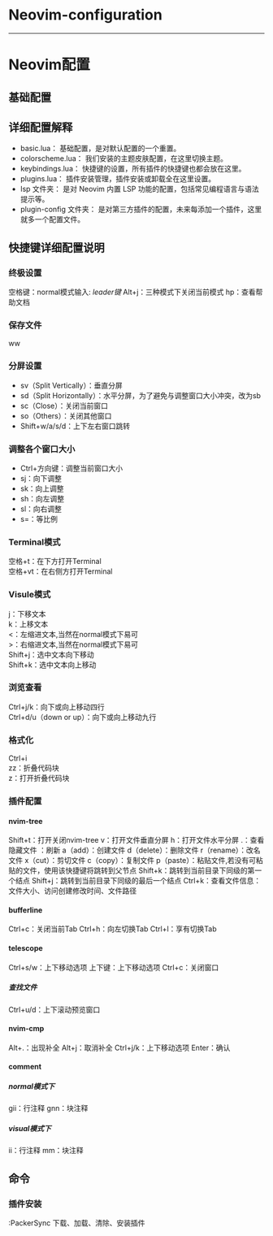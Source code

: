 # Neovim-configuration
---
# Neovim配置
## 基础配置
## 详细配置解释
- basic.lua： 基础配置，是对默认配置的一个重置。
- colorscheme.lua： 我们安装的主题皮肤配置，在这里切换主题。
- keybindings.lua： 快捷键的设置，所有插件的快捷键也都会放在这里。
- plugins.lua： 插件安装管理，插件安装或卸载全在这里设置。
- lsp 文件夹： 是对 Neovim 内置 LSP 功能的配置，包括常见编程语言与语法提示等。
- plugin-config 文件夹： 是对第三方插件的配置，未来每添加一个插件，这里就多一个配置文件。

## 快捷键详细配置说明

### 终极设置
空格键：normal模式输入: *leader键*
Alt+j：三种模式下关闭当前模式
hp：查看帮助文档

### 保存文件
ww

### 分屏设置
- sv（Split Vertically）：垂直分屏
- sd（Split Horizontally）：水平分屏，为了避免与调整窗口大小冲突，改为sb
- sc（Close）：关闭当前窗口
- so（Others）：关闭其他窗口
- Shift+w/a/s/d：上下左右窗口跳转

### 调整各个窗口大小
- Ctrl+方向键：调整当前窗口大小
- sj：向下调整
- sk：向上调整
- sh：向左调整
- sl：向右调整
- s=：等比例

### Terminal模式
空格+t：在下方打开Terminal  
空格+vt：在右侧方打开Terminal  

### Visule模式
j：下移文本  
k：上移文本  
<：左缩进文本,当然在normal模式下易可  
\>：右缩进文本,当然在normal模式下易可  
Shift+j：选中文本向下移动  
Shift+k：选中文本向上移动  

### 浏览查看
Ctrl+j/k：向下或向上移动四行  
Ctrl+d/u（down or up）：向下或向上移动九行  

### 格式化
Ctrl+i  
zz：折叠代码块  
z：打开折叠代码块  

### 插件配置
#### nvim-tree
Shift+t：打开关闭nvim-tree
v：打开文件垂直分屏
h：打开文件水平分屏
.：查看隐藏文件
<F5>：刷新
a（add）：创建文件
d（delete）：删除文件
r（rename）：改名文件
x（cut）：剪切文件
c（copy）：复制文件
p（paste）：粘贴文件,若没有可粘贴的文件，使用该快捷键将跳转到父节点
Shift+k：跳转到当前目录下同级的第一个结点
Shift+j：跳转到当前目录下同级的最后一个结点
Ctrl+k：查看文件信息：文件大小、访问创建修改时间、文件路径

#### bufferline
Ctrl+c：关闭当前Tab
Ctrl+h：向左切换Tab
Ctrl+l：享有切换Tab

#### telescope
Ctrl+s/w：上下移动选项
上下键：上下移动选项
Ctrl+c：关闭窗口
##### 查找文件
Ctrl+u/d：上下滚动预览窗口

#### nvim-cmp
Alt+.：出现补全
Alt+j：取消补全
Ctrl+j/k：上下移动选项
Enter：确认

#### comment
##### normal模式下
gii：行注释
gnn：块注释

##### visual模式下
ii：行注释
mm：块注释

####
## 命令
### 插件安装
:PackerSync 下载、加载、清除、安装插件

